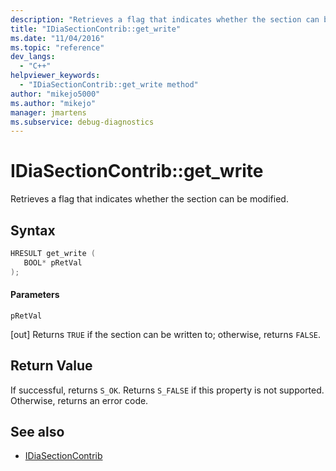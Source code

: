 ```yaml
---
description: "Retrieves a flag that indicates whether the section can be modified."
title: "IDiaSectionContrib::get_write"
ms.date: "11/04/2016"
ms.topic: "reference"
dev_langs:
  - "C++"
helpviewer_keywords:
  - "IDiaSectionContrib::get_write method"
author: "mikejo5000"
ms.author: "mikejo"
manager: jmartens
ms.subservice: debug-diagnostics
---
```

# IDiaSectionContrib::get_write

Retrieves a flag that indicates whether the section can be modified.

## Syntax

```C++
HRESULT get_write ( 
   BOOL* pRetVal
);
```

#### Parameters
 `pRetVal`

[out] Returns `TRUE` if the section can be written to; otherwise, returns `FALSE`.

## Return Value
 If successful, returns `S_OK`. Returns `S_FALSE` if this property is not supported. Otherwise, returns an error code.

## See also
- [IDiaSectionContrib](../../debugger/debug-interface-access/idiasectioncontrib.md)
